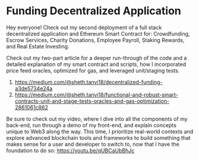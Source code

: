 # Funding Decentralized Application

Hey everyone! Check out my second deployment of a full stack decentralized application and Ethereum Smart Contract for: Crowdfunding, Escrow Services, Charity Donations, Employee Payroll, Staking Rewards, and Real Estate Investing. 

Check out my two-part article for a deeper run-through of the code and a detailed explanation of my smart contract and scripts, how I incorporated price feed oracles, optimized for gas, and leveraged unit/staging tests. 

1. https://medium.com/@sheth.tanvi18/decentralized-funding-a3de5734e24a
2. https://medium.com/@sheth.tanvi18/functional-and-robust-smart-contracts-unit-and-stage-tests-oracles-and-gas-optimization-2861061c862

Be sure to check out my video, where I dive into all the components of my back-end, run through a demo of my front-end, and explain concepts unique to Web3 along the way. This time, I prioritize real-world contexts and explore advanced blockchain tools and frameworks to build something that makes sense for a user and developer to switch to, now that I have the foundation to do so: https://youtu.be/qUBCaUbBhJc








